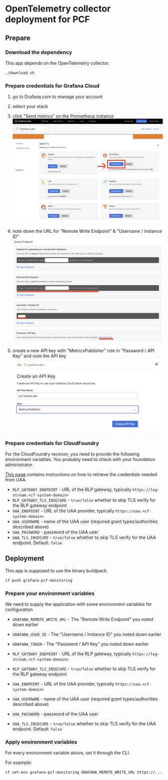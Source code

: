 # OpenTelemetry collector deployment for PCF

## Prepare

### Download the dependency

This app depends on the OpenTelemetry collector.

```bash
./download.sh
```

### Prepare credentials for Grafana Cloud

1. go to Grafana.com to manage your account
2. select your stack
3. click "Send metrics" on the Prometheus instance
![./resources/stack.png](./resources/stack.png)

4. note down the URL for "Remote Write Endpoint" & "Username / Instance ID"
![./resources/prom.png](./resources/prom.png)

5. create a new API key with "MetricsPublisher" role in "Password / API Key" and note the API key
![./resources/stack.png](./resources/apikey.png)

### Prepare credentials for CloudFoundry

For the CloudFoundry receiver, you need to provide the following environment variables. You probably
need to check with your foundation administrator.

[This page](https://github.com/open-telemetry/opentelemetry-collector-contrib/tree/main/receiver/cloudfoundryreceiver#authentication) contains instructions on how to retrieve the credentials needed from UAA.

* `RLP_GATEWAY_ENDPOINT` - URL of the RLP gateway, typically `https://log-stream.<cf-system-domain>`
* `RLP_GATEWAY_TLS_INSECURE` - `true/false` whether to skip TLS verify for the RLP gateway endpoint
* `UAA_ENDPOINT` - URL of the UAA provider, typically `https://uaa.<cf-system-domain>`
* `UAA_USERNAME` - name of the UAA user (required grant types/authorities described above)
* `UAA_PASSWORD` - password of the UAA user
* `UAA_TLS_INSECURE` - `true/false` whether to skip TLS verify for the UAA endpoint. Default: `false`

## Deployment

This app is supposed to use the binary buildpack.

```bash
cf push grafana-pcf-monitoring
```

### Prepare your environment variables

We need to supply the application with some environment variables for configuration

* `GRAFANA_REMOTE_WRITE_URL` - The "Remote Write Endpoint" you noted down earlier
* `GRAFANA_USER_ID` - The "Username / Instance ID" you noted down earlier
* `GRAFANA_TOKEN` - The "Password / API Key" you noted down earlier

* `RLP_GATEWAY_ENDPOINT` - URL of the RLP gateway, typically `https://log-stream.<cf-system-domain>`
* `RLP_GATEWAY_TLS_INSECURE` - `true/false` whether to skip TLS verify for the RLP gateway endpoint
* `UAA_ENDPOINT` - URL of the UAA provider, typically `https://uaa.<cf-system-domain>`
* `UAA_USERNAME` - name of the UAA user (required grant types/authorities described above)
* `UAA_PASSWORD` - password of the UAA user
* `UAA_TLS_INSECURE` - `true/false` whether to skip TLS verify for the UAA endpoint. Default: `false`

### Apply environment variables

For every environment variable above, set it through the CLI.

For example:

```bash
cf set-env grafana-pcf-monitoring GRAFANA_REMOTE_WRITE_URL https://...../api/prom/push
```
